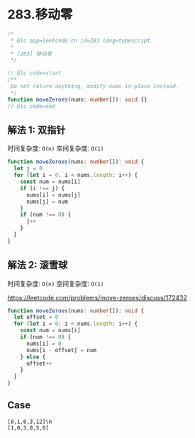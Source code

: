 # 283.移动零

```ts
/*
 * @lc app=leetcode.cn id=283 lang=typescript
 *
 * [283] 移动零
 */

// @lc code=start
/**
 Do not return anything, modify nums in-place instead.
 */
function moveZeroes(nums: number[]): void {}
// @lc code=end
```

## 解法 1: 双指针

时间复杂度: `O(n)`
空间复杂度: `O(1)`

```ts
function moveZeroes(nums: number[]): void {
  let j = 0
  for (let i = 0; i < nums.length; i++) {
    const num = nums[i]
    if (i !== j) {
      nums[i] = nums[j]
      nums[j] = num
    }
    if (num !== 0) {
      j++
    }
  }
}
```

## 解法 2: 滚雪球

时间复杂度: `O(n)`
空间复杂度: `O(1)`

https://leetcode.com/problems/move-zeroes/discuss/172432

```ts
function moveZeroes(nums: number[]): void {
  let offset = 0
  for (let i = 0; i < nums.length; i++) {
    const num = nums[i]
    if (num !== 0) {
      nums[i] = 0
      nums[i - offset] = num
    } else {
      offset++
    }
  }
}
```

## Case

```text
[0,1,0,3,12]\n
[1,0,3,0,5,0]
```
